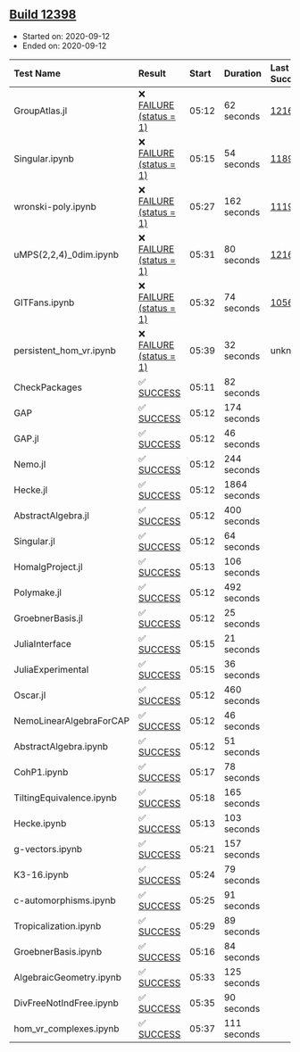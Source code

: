 ## [Build 12398](https://oscarci.mathematik.uni-kl.de/job/oscar/12398/)

* Started on: 2020-09-12
* Ended on: 2020-09-12

| Test Name    | Result | Start | Duration | Last Success | First Failure |
|:-------------|:-------|:------|:---------|:-------------|:--------------|
| GroupAtlas.jl | ❌ [FAILURE (status = 1)](https://oscarci.mathematik.uni-kl.de/job/oscar/12398/artifact/logs/build-12398/GroupAtlas.jl.log) | 05:12 | 62 seconds | [12167](https://oscarci.mathematik.uni-kl.de/job/oscar/12167/) | [12168](https://oscarci.mathematik.uni-kl.de/job/oscar/12168/) |
| Singular.ipynb | ❌ [FAILURE (status = 1)](https://oscarci.mathematik.uni-kl.de/job/oscar/12398/artifact/logs/build-12398/Singular.ipynb.log) | 05:15 | 54 seconds | [11893](https://oscarci.mathematik.uni-kl.de/job/oscar/11893/) | [11894](https://oscarci.mathematik.uni-kl.de/job/oscar/11894/) |
| wronski-poly.ipynb | ❌ [FAILURE (status = 1)](https://oscarci.mathematik.uni-kl.de/job/oscar/12398/artifact/logs/build-12398/wronski-poly.ipynb.log) | 05:27 | 162 seconds | [11192](https://oscarci.mathematik.uni-kl.de/job/oscar/11192/) | [11193](https://oscarci.mathematik.uni-kl.de/job/oscar/11193/) |
| uMPS(2,2,4)_0dim.ipynb | ❌ [FAILURE (status = 1)](https://oscarci.mathematik.uni-kl.de/job/oscar/12398/artifact/logs/build-12398/uMPS-2-2-4-_0dim.ipynb.log) | 05:31 | 80 seconds | [12167](https://oscarci.mathematik.uni-kl.de/job/oscar/12167/) | [12168](https://oscarci.mathematik.uni-kl.de/job/oscar/12168/) |
| GITFans.ipynb | ❌ [FAILURE (status = 1)](https://oscarci.mathematik.uni-kl.de/job/oscar/12398/artifact/logs/build-12398/GITFans.ipynb.log) | 05:32 | 74 seconds | [10566](https://oscarci.mathematik.uni-kl.de/job/oscar/10566/) | [10567](https://oscarci.mathematik.uni-kl.de/job/oscar/10567/) |
| persistent_hom_vr.ipynb | ❌ [FAILURE (status = 1)](https://oscarci.mathematik.uni-kl.de/job/oscar/12398/artifact/logs/build-12398/persistent_hom_vr.ipynb.log) | 05:39 | 32 seconds | unknown | unknown |
| CheckPackages | ✅ [SUCCESS](https://oscarci.mathematik.uni-kl.de/job/oscar/12398/artifact/logs/build-12398/CheckPackages.log) | 05:11 | 82 seconds |  |  |
| GAP | ✅ [SUCCESS](https://oscarci.mathematik.uni-kl.de/job/oscar/12398/artifact/logs/build-12398/GAP.log) | 05:12 | 174 seconds |  |  |
| GAP.jl | ✅ [SUCCESS](https://oscarci.mathematik.uni-kl.de/job/oscar/12398/artifact/logs/build-12398/GAP.jl.log) | 05:12 | 46 seconds |  |  |
| Nemo.jl | ✅ [SUCCESS](https://oscarci.mathematik.uni-kl.de/job/oscar/12398/artifact/logs/build-12398/Nemo.jl.log) | 05:12 | 244 seconds |  |  |
| Hecke.jl | ✅ [SUCCESS](https://oscarci.mathematik.uni-kl.de/job/oscar/12398/artifact/logs/build-12398/Hecke.jl.log) | 05:12 | 1864 seconds |  |  |
| AbstractAlgebra.jl | ✅ [SUCCESS](https://oscarci.mathematik.uni-kl.de/job/oscar/12398/artifact/logs/build-12398/AbstractAlgebra.jl.log) | 05:12 | 400 seconds |  |  |
| Singular.jl | ✅ [SUCCESS](https://oscarci.mathematik.uni-kl.de/job/oscar/12398/artifact/logs/build-12398/Singular.jl.log) | 05:12 | 64 seconds |  |  |
| HomalgProject.jl | ✅ [SUCCESS](https://oscarci.mathematik.uni-kl.de/job/oscar/12398/artifact/logs/build-12398/HomalgProject.jl.log) | 05:13 | 106 seconds |  |  |
| Polymake.jl | ✅ [SUCCESS](https://oscarci.mathematik.uni-kl.de/job/oscar/12398/artifact/logs/build-12398/Polymake.jl.log) | 05:12 | 492 seconds |  |  |
| GroebnerBasis.jl | ✅ [SUCCESS](https://oscarci.mathematik.uni-kl.de/job/oscar/12398/artifact/logs/build-12398/GroebnerBasis.jl.log) | 05:12 | 25 seconds |  |  |
| JuliaInterface | ✅ [SUCCESS](https://oscarci.mathematik.uni-kl.de/job/oscar/12398/artifact/logs/build-12398/JuliaInterface.log) | 05:15 | 21 seconds |  |  |
| JuliaExperimental | ✅ [SUCCESS](https://oscarci.mathematik.uni-kl.de/job/oscar/12398/artifact/logs/build-12398/JuliaExperimental.log) | 05:15 | 36 seconds |  |  |
| Oscar.jl | ✅ [SUCCESS](https://oscarci.mathematik.uni-kl.de/job/oscar/12398/artifact/logs/build-12398/Oscar.jl.log) | 05:12 | 460 seconds |  |  |
| NemoLinearAlgebraForCAP | ✅ [SUCCESS](https://oscarci.mathematik.uni-kl.de/job/oscar/12398/artifact/logs/build-12398/NemoLinearAlgebraForCAP.log) | 05:12 | 46 seconds |  |  |
| AbstractAlgebra.ipynb | ✅ [SUCCESS](https://oscarci.mathematik.uni-kl.de/job/oscar/12398/artifact/logs/build-12398/AbstractAlgebra.ipynb.log) | 05:12 | 51 seconds |  |  |
| CohP1.ipynb | ✅ [SUCCESS](https://oscarci.mathematik.uni-kl.de/job/oscar/12398/artifact/logs/build-12398/CohP1.ipynb.log) | 05:17 | 78 seconds |  |  |
| TiltingEquivalence.ipynb | ✅ [SUCCESS](https://oscarci.mathematik.uni-kl.de/job/oscar/12398/artifact/logs/build-12398/TiltingEquivalence.ipynb.log) | 05:18 | 165 seconds |  |  |
| Hecke.ipynb | ✅ [SUCCESS](https://oscarci.mathematik.uni-kl.de/job/oscar/12398/artifact/logs/build-12398/Hecke.ipynb.log) | 05:13 | 103 seconds |  |  |
| g-vectors.ipynb | ✅ [SUCCESS](https://oscarci.mathematik.uni-kl.de/job/oscar/12398/artifact/logs/build-12398/g-vectors.ipynb.log) | 05:21 | 157 seconds |  |  |
| K3-16.ipynb | ✅ [SUCCESS](https://oscarci.mathematik.uni-kl.de/job/oscar/12398/artifact/logs/build-12398/K3-16.ipynb.log) | 05:24 | 79 seconds |  |  |
| c-automorphisms.ipynb | ✅ [SUCCESS](https://oscarci.mathematik.uni-kl.de/job/oscar/12398/artifact/logs/build-12398/c-automorphisms.ipynb.log) | 05:25 | 91 seconds |  |  |
| Tropicalization.ipynb | ✅ [SUCCESS](https://oscarci.mathematik.uni-kl.de/job/oscar/12398/artifact/logs/build-12398/Tropicalization.ipynb.log) | 05:29 | 89 seconds |  |  |
| GroebnerBasis.ipynb | ✅ [SUCCESS](https://oscarci.mathematik.uni-kl.de/job/oscar/12398/artifact/logs/build-12398/GroebnerBasis.ipynb.log) | 05:16 | 84 seconds |  |  |
| AlgebraicGeometry.ipynb | ✅ [SUCCESS](https://oscarci.mathematik.uni-kl.de/job/oscar/12398/artifact/logs/build-12398/AlgebraicGeometry.ipynb.log) | 05:33 | 125 seconds |  |  |
| DivFreeNotIndFree.ipynb | ✅ [SUCCESS](https://oscarci.mathematik.uni-kl.de/job/oscar/12398/artifact/logs/build-12398/DivFreeNotIndFree.ipynb.log) | 05:35 | 90 seconds |  |  |
| hom_vr_complexes.ipynb | ✅ [SUCCESS](https://oscarci.mathematik.uni-kl.de/job/oscar/12398/artifact/logs/build-12398/hom_vr_complexes.ipynb.log) | 05:37 | 111 seconds |  |  |
